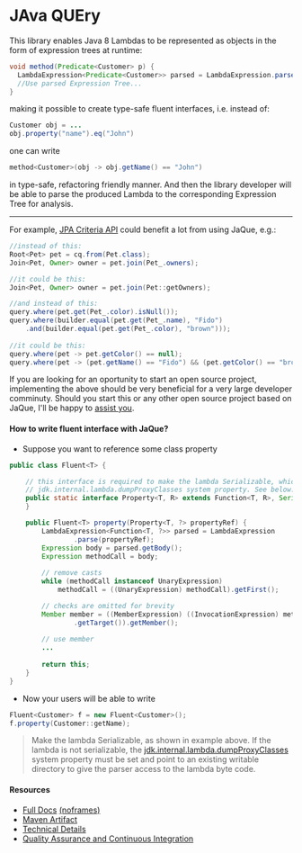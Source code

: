 

# JAva QUEry

This library enables Java 8 Lambdas to be represented as objects in the form of expression trees at runtime:

```java
void method(Predicate<Customer> p) {
  LambdaExpression<Predicate<Customer>> parsed = LambdaExpression.parse(p);
  //Use parsed Expression Tree...
}
```

making it possible to create type-safe fluent interfaces, i.e. instead of:

```java
Customer obj = ...
obj.property("name").eq("John")
```

one can write

```java
method<Customer>(obj -> obj.getName() == "John")
```

in type-safe, refactoring friendly manner. And then the library developer will be able to parse the produced Lambda to the corresponding Expression Tree for analysis.

---

For example, [JPA Criteria API](http://docs.oracle.com/javaee/6/tutorial/doc/gjivm.html) could benefit a lot from using JaQue, e.g.:

```java
//instead of this:
Root<Pet> pet = cq.from(Pet.class);
Join<Pet, Owner> owner = pet.join(Pet_.owners);

//it could be this:
Join<Pet, Owner> owner = pet.join(Pet::getOwners);

//and instead of this:
query.where(pet.get(Pet_.color).isNull());
query.where(builder.equal(pet.get(Pet_.name), "Fido")
	.and(builder.equal(pet.get(Pet_.color), "brown")));
	
//it could be this:
query.where(pet -> pet.getColor() == null);
query.where(pet -> (pet.getName() == "Fido") && (pet.getColor() == "brown"));
```

If you are looking for an oportunity to start an open source project, implementing the above should be very beneficial for a very large developer comminuty. Should you start this or any other open source project based on JaQue, I'll be happy to [assist you](mailto://kostat@trigersoft.com).

#### How to write fluent interface with JaQue?

- Suppose you want to reference some class property

```java
public class Fluent<T> {

	// this interface is required to make the lambda Serializable, which removes a need for 
	// jdk.internal.lambda.dumpProxyClasses system property. See below.
	public static interface Property<T, R> extends Function<T, R>, Serializable {
	}

	public Fluent<T> property(Property<T, ?> propertyRef) {
		LambdaExpression<Function<T, ?>> parsed = LambdaExpression
				.parse(propertyRef);
		Expression body = parsed.getBody();
		Expression methodCall = body;
		
		// remove casts
		while (methodCall instanceof UnaryExpression)
			methodCall = ((UnaryExpression) methodCall).getFirst();

		// checks are omitted for brevity
		Member member = ((MemberExpression) ((InvocationExpression) methodCall)
				.getTarget()).getMember();
		
		// use member
		...
		
		return this;
	}
}
```

- Now your users will be able to write

```java
Fluent<Customer> f = new Fluent<Customer>();
f.property(Customer::getName);
```

> Make the lambda Serializable, as shown in example above. If the lambda is not serializable, the [jdk.internal.lambda.dumpProxyClasses](https://bugs.openjdk.java.net/browse/JDK-8023524) system property must be set and point to an existing writable directory to give the parser access to the lambda byte code.

#### Resources

- [Full Docs](http://trigersoft.github.io/jaque) [(noframes)](http://trigersoft.github.io/jaque/overview-summary.html)
- [Maven Artifact](http://search.maven.org/#search%7Cga%7C1%7Ca%3A%22jaque%22)
- [Technical Details](https://github.com/TrigerSoft/jaque/wiki/Technical-Details)
- [Quality Assurance and Continuous Integration](https://github.com/TrigerSoft/jaque/wiki/Quality-Assurance)
